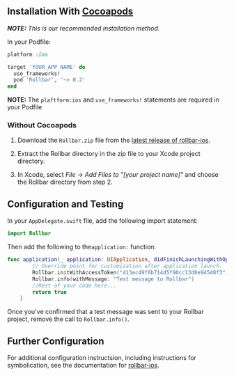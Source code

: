## Installation With <a href="http://cocoapods.org/" target="_blank" rel="noopener">Cocoapods</a> 
_**NOTE:** This is our recommended installation method._

In your Podfile:

```ruby
platform :ios

target 'YOUR_APP_NAME' do
  use_frameworks!
  pod 'Rollbar', '~> 0.2'
end

```
**NOTE:** The `plaftform:ios` and `use_frameworks!` statements are required in your Podfile


### Without Cocoapods

1. Download the `Rollbar.zip` file from the <a href="https://github.com/rollbar/rollbar-ios/releases/latest/" target="_blank" rel="noopener">latest release of rollbar-ios</a>.

2. Extract the Rollbar directory in the zip file to your Xcode project directory.

3. In Xcode, select _File_ -> _Add Files to "[your project name]"_ and choose the Rollbar directory from step 2.

## Configuration and Testing

In your `AppDelegate.swift` file, add the following import statement:

```swift
import Rollbar
```

Then add the following to the`application:` function:

```swift
func application(_ application: UIApplication, didFinishLaunchingWithOptions launchOptions: [UIApplicationLaunchOptionsKey: Any]?) -> Bool {
        // Override point for customization after application launch.
        Rollbar.initWithAccessToken("413ec49f6b714d5f90cc13d0e94548f3")
        Rollbar.info(withMessage: "Test message to Rollbar")
        //Rest of your code here...
        return true
    }
```

Once you've confirmed that a test message was sent to your Rollbar project, remove the call to `Rollbar.info()`.

## Further Configuration

For additional configuration instructsion, including instructions for symbolication, see the documentation for <a href="https://rollbar.com/docs/notifier/rollbar-ios" target="_blank" rel="noopener">rollbar-ios</a>.
